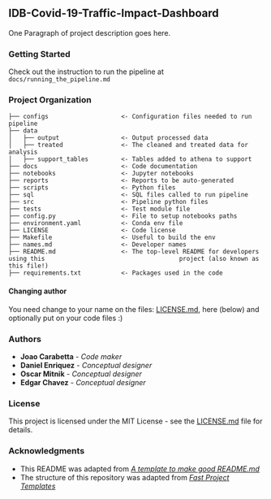 ## IDB-Covid-19-Traffic-Impact-Dashboard

One Paragraph of project description goes here.

### Getting Started

Check out the instruction to run the pipeline at `docs/running_the_pipeline.md`

### Project Organization

    ├── configs                    <- Configuration files needed to run pipeline
    ├── data
    │   ├── output                 <- Output processed data
    │   ├── treated                <- The cleaned and treated data for analysis
    │   ├── support_tables         <- Tables added to athena to support 
    ├── docs                       <- Code documentation   
    ├── notebooks                  <- Jupyter notebooks
    ├── reports                    <- Reports to be auto-generated
    ├── scripts                    <- Python files
    ├── sql                        <- SQL files called to run pipeline
    ├── src                        <- Pipeline python files
    ├── tests                      <- Test module file
    ├── config.py                  <- File to setup notebooks paths 
    ├── environment.yaml           <- Conda env file
    ├── LICENSE                    <- Code license
    ├── Makefile                   <- Useful to build the env
    ├── names.md                   <- Developer names
    ├── README.md                  <- The top-level README for developers using this                                     project (also known as this file!)
    ├── requirements.txt           <- Packages used in the code

#### Changing author

You need change to your name on the files: [LICENSE.md](LICENSE.md), here (below) and optionally put on your code files :)

### Authors

* **Joao Carabetta** - *Code maker*
* **Daniel Enriquez** - *Conceptual designer*
* **Oscar Mitnik** - *Conceptual designer*
* **Edgar Chavez** - *Conceptual designer*

### License

This project is licensed under the MIT License - see the [LICENSE.md](LICENSE.md) file for details.

### Acknowledgments

* This README was adapted from [*A template to make good README.md*](https://gist.github.com/PurpleBooth/109311bb0361f32d87a2)
* The structure of this repository was adapted from [*Fast Project Templates*](https://github.com/JoaoCarabetta/project-templates)

